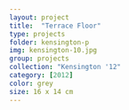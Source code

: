 ```yaml
---
layout: project
title:  "Terrace Floor"
type: projects
folder: kensington-p
img: kensington-10.jpg
group: projects
collection: "Kensington '12"
category: [2012]
color: grey
size: 16 x 14 cm
---
```



